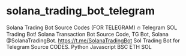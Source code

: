# solana_trading_bot_telegram
Solana Trading Bot Source Codes (FOR TELEGRAM) 🔥 Telegram SOL Trading Bot! Solana Transaction Bot Source Code, TG Bot, Solana @SolanaTradingBot. https://t.me/SolanaTradingBot Sol Trading Bot for Telegram Source CODES. Python Javascript BSC ETH SOL
